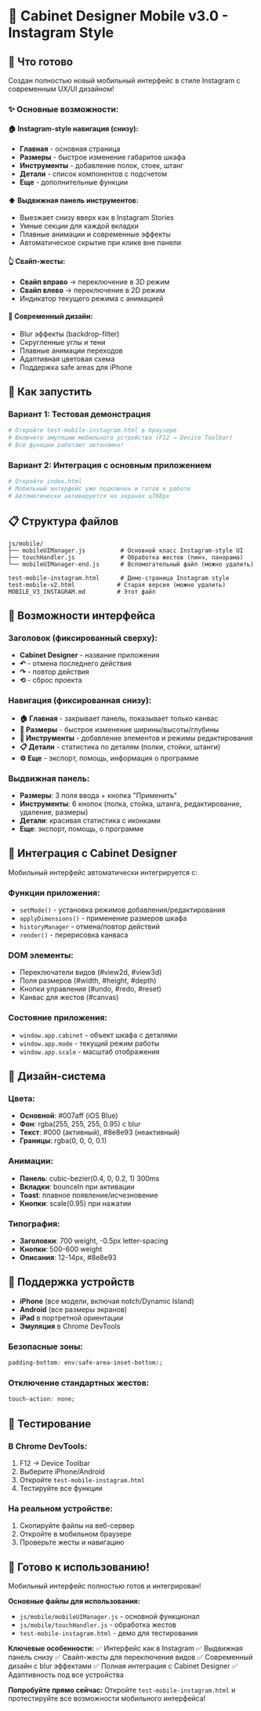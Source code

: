 # 📱 Cabinet Designer Mobile v3.0 - Instagram Style

## 🎉 Что готово

Создан полностью новый мобильный интерфейс в стиле Instagram с современным UX/UI дизайном!

### ✨ Основные возможности:

#### 🏠 Instagram-style навигация (снизу):
- **Главная** - основная страница
- **Размеры** - быстрое изменение габаритов шкафа  
- **Инструменты** - добавление полок, стоек, штанг
- **Детали** - список компонентов с подсчетом
- **Еще** - дополнительные функции

#### ⬆️ Выдвижная панель инструментов:
- Выезжает снизу вверх как в Instagram Stories
- Умные секции для каждой вкладки
- Плавные анимации и современные эффекты
- Автоматическое скрытие при клике вне панели

#### 👆 Свайп-жесты:
- **Свайп вправо** → переключение в 3D режим
- **Свайп влево** → переключение в 2D режим
- Индикатор текущего режима с анимацией

#### 🎨 Современный дизайн:
- Blur эффекты (backdrop-filter)
- Скругленные углы и тени
- Плавные анимации переходов
- Адаптивная цветовая схема
- Поддержка safe areas для iPhone

## 🚀 Как запустить

### Вариант 1: Тестовая демонстрация
```bash
# Откройте test-mobile-instagram.html в браузере
# Включите эмуляцию мобильного устройства (F12 → Device Toolbar)
# Все функции работают автономно!
```

### Вариант 2: Интеграция с основным приложением
```bash
# Откройте index.html
# Мобильный интерфейс уже подключен и готов к работе
# Автоматически активируется на экранах ≤768px
```

## 📋 Структура файлов

```
js/mobile/
├── mobileUIManager.js          # Основной класс Instagram-style UI
├── touchHandler.js             # Обработка жестов (пинч, панорама)
└── mobileUIManager-end.js      # Вспомогательный файл (можно удалить)

test-mobile-instagram.html      # Демо-страница Instagram style
test-mobile-v2.html            # Старая версия (можно удалить)
MOBILE_V3_INSTAGRAM.md         # Этот файл
```

## 🎯 Возможности интерфейса

### Заголовок (фиксированный сверху):
- **Cabinet Designer** - название приложения
- **↶** - отмена последнего действия
- **↷** - повтор действия  
- **⟲** - сброс проекта

### Навигация (фиксированная снизу):
- **🏠 Главная** - закрывает панель, показывает только канвас
- **📏 Размеры** - быстрое изменение ширины/высоты/глубины
- **🔧 Инструменты** - добавление элементов и режимы редактирования
- **📋 Детали** - статистика по деталям (полки, стойки, штанги)
- **⚙️ Еще** - экспорт, помощь, информация о программе

### Выдвижная панель:
- **Размеры**: 3 поля ввода + кнопка "Применить"
- **Инструменты**: 6 кнопок (полка, стойка, штанга, редактирование, удаление, размеры)
- **Детали**: красивая статистика с иконками
- **Еще**: экспорт, помощь, о программе

## 🔧 Интеграция с Cabinet Designer

Мобильный интерфейс автоматически интегрируется с:

### Функции приложения:
- `setMode()` - установка режимов добавления/редактирования
- `applyDimensions()` - применение размеров шкафа
- `historyManager` - отмена/повтор действий
- `render()` - перерисовка канваса

### DOM элементы:
- Переключатели видов (#view2d, #view3d)
- Поля размеров (#width, #height, #depth)
- Кнопки управления (#undo, #redo, #reset)
- Канвас для жестов (#canvas)

### Состояние приложения:
- `window.app.cabinet` - объект шкафа с деталями
- `window.app.mode` - текущий режим работы
- `window.app.scale` - масштаб отображения

## 🎨 Дизайн-система

### Цвета:
- **Основной**: #007aff (iOS Blue)
- **Фон**: rgba(255, 255, 255, 0.95) с blur
- **Текст**: #000 (активный), #8e8e93 (неактивный)
- **Границы**: rgba(0, 0, 0, 0.1)

### Анимации:
- **Панель**: cubic-bezier(0.4, 0, 0.2, 1) 300ms
- **Вкладки**: bounceIn при активации
- **Toast**: плавное появление/исчезновение
- **Кнопки**: scale(0.95) при нажатии

### Типография:
- **Заголовки**: 700 weight, -0.5px letter-spacing
- **Кнопки**: 500-600 weight
- **Описания**: 12-14px, #8e8e93

## 📱 Поддержка устройств

- **iPhone** (все модели, включая notch/Dynamic Island)
- **Android** (все размеры экранов)
- **iPad** в портретной ориентации
- **Эмуляция** в Chrome DevTools

### Безопасные зоны:
```css
padding-bottom: env(safe-area-inset-bottom);
```

### Отключение стандартных жестов:
```css
touch-action: none;
```

## 🧪 Тестирование

### В Chrome DevTools:
1. F12 → Device Toolbar
2. Выберите iPhone/Android
3. Откройте `test-mobile-instagram.html`
4. Тестируйте все функции

### На реальном устройстве:
1. Скопируйте файлы на веб-сервер
2. Откройте в мобильном браузере
3. Проверьте жесты и навигацию

## 🎯 Готово к использованию!

Мобильный интерфейс полностью готов и интегрирован! 

**Основные файлы для использования:**
- `js/mobile/mobileUIManager.js` - основной функционал
- `js/mobile/touchHandler.js` - обработка жестов
- `test-mobile-instagram.html` - демо для тестирования

**Ключевые особенности:**
✅ Интерфейс как в Instagram
✅ Выдвижная панель снизу
✅ Свайп-жесты для переключения видов
✅ Современный дизайн с blur эффектами
✅ Полная интеграция с Cabinet Designer
✅ Адаптивность под все устройства

**Попробуйте прямо сейчас:**
Откройте `test-mobile-instagram.html` и протестируйте все возможности мобильного интерфейса!
